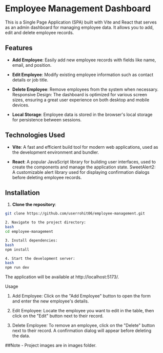 # Employee Management Dashboard

This is a Single Page Application (SPA) built with Vite and React that serves as an admin dashboard for managing employee data. It allows you to add, edit and delete employee records.

## Features
- **Add Employee**: Easily add new employee records with fields like name, email, and position.

- **Edit Employee**: Modify existing employee information such as contact details or job title.

- **Delete Employee**: Remove employees from the system when necessary.
Responsive Design: The dashboard is optimized for various screen sizes, ensuring a great user experience on both desktop and mobile devices.

- **Local Storage**: Employee data is stored in the browser's local storage for persistence between sessions.

## Technologies Used

- **Vite**: A fast and efficient build tool for modern web applications, used as the development environment and bundler.

- **React**: A popular JavaScript library for building user interfaces, used to create the components and manage the application state.
SweetAlert2: A customizable alert library used for displaying confirmation dialogs before deleting employee records.

## Installation
1. **Clone the repository**:

```bash
git clone https://github.com/userrohit06/employee-management.git

2. Navigate to the project directory:
bash
cd employee-management

3. Install dependencies:
bash
npm install

4. Start the development server:
bash
npm run dev
```
The application will be available at http://localhost:5173/.

Usage
1. Add Employee: Click on the "Add Employee" button to open the form and enter the new employee's details.

2. Edit Employee: Locate the employee you want to edit in the table, then click on the "Edit" button next to their record.

3. Delete Employee: To remove an employee, click on the "Delete" button next to their record. A confirmation dialog will appear before deleting the data.

##Note - Project images are in images folder.